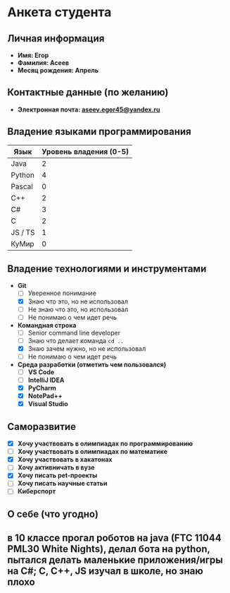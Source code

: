 # Анкета студента

## Личная информация
- **Имя: Егор**
- **Фамилия: Асеев**
- **Месяц рождения: Апрель**

## Контактные данные (по желанию)
- **Электронная почта: aseev.egor45@yandex.ru** 

## Владение языками программирования
| Язык | Уровень владения (0-5) |
|---|-----------------------|
| Java | 2                     |
| Python | 4                     |
| Pascal | 0                     |
| C++ | 2                     |
| C# | 3                     |
| C | 2                     |
| JS / TS | 1                     |
| КуМир | 0                     |

## Владение технологиями и инструментами
- **Git**
    - [ ] Уверенное понимание
    - [X] Знаю что это, но не использовал
    - [ ] Не знаю что это, но использовал
    - [ ] Не понимаю о чем идет речь
  
- **Командная строка**
    - [ ] Senior command line developer
    - [ ] Знаю что делает команда `cd ..`
    - [X] Знаю зачем нужно, но не использовал
    - [ ] Не понимаю о чем идет речь

- **Среда разработки (отметить чем пользовался)**
    - [ ] **VS Code** 
    - [ ] **IntelliJ IDEA** 
    - [X] **PyCharm** 
    - [X] **NotePad++** 
    - [X] **Visual Studio**

## Саморазвитие

- [X] **Хочу участвовать в олимпиадах по программированию**
- [ ] **Хочу участвовать в олимпиадах по математике**
- [X] **Хочу участвовать в хакатонах**
- [ ] **Хочу активничать в вузе**
- [X] **Хочу писать pet-проекты**
- [ ] **Хочу писать научные статьи**
- [ ] **Киберспорт**

## О себе (что угодно)
в 10 классе прогал роботов на java (FTC 11044 PML30 White Nights),
 делал бота на python, пытался делать маленькие приложения/игры на C#; C, C++, JS изучал в школе, но знаю плохо
- 

